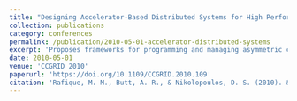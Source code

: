 ```yaml
---
title: "Designing Accelerator-Based Distributed Systems for High Performance"
collection: publications
category: conferences
permalink: /publication/2010-05-01-accelerator-distributed-systems
excerpt: 'Proposes frameworks for programming and managing asymmetric clusters composed of accelerator nodes for data-intensive applications.'
date: 2010-05-01
venue: 'CCGRID 2010'
paperurl: 'https://doi.org/10.1109/CCGRID.2010.109'
citation: 'Rafique, M. M., Butt, A. R., & Nikolopoulos, D. S. (2010). &quot;Designing Accelerator-Based Distributed Systems for High Performance.&quot; <i>CCGRID 2010</i>, 165–174. https://doi.org/10.1109/CCGRID.2010.109'
---
```

